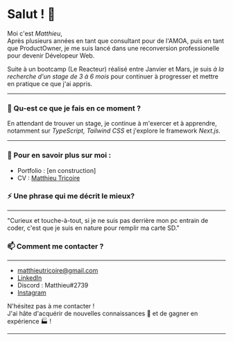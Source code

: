 # Salut ! 👋

Moi c'est _Matthieu_, <br>
Après plusieurs années en tant que consultant pour de l'AMOA, puis en tant que ProductOwner, je me suis lancé dans une reconversion professionelle pour devenir Dévelopeur Web.

Suite à un bootcamp (Le Reacteur) réalisé entre Janvier et Mars, je suis _à la recherche d'un stage de 3 à 6 mois_ pour continuer à progresser et mettre en pratique ce que j'ai appris.

---

### 🌱 Qu-est ce que je fais en ce moment ?


En attendant de trouver un stage, je continue à m'exercer et à apprendre, notamment sur _TypeScript, Tailwind CSS_ et j'explore le framework _Next.js_.

---

### 📖 Pour en savoir plus sur moi :

- Portfolio : [en construction]
- CV : [Matthieu Tricoire]()

### ⚡ Une phrase qui me décrit le mieux?

---

"Curieux et touche-à-tout, si je ne suis pas derrière mon pc entrain de coder, c'est que je suis en nature pour remplir ma carte SD."

### 📫 Comment me contacter ?

---

- matthieutricoire@gmail.com
- [LinkedIn](https://www.linkedin.com/in/garima-singh-34042a177/)
- Discord : Matthieu#2739
- [Instagram](https://www.instagram.com/matthieutricoire/)

N'hésitez pas à me contacter !<br>
J'ai hâte d'acquérir de nouvelles connaissances 🧠 et de gagner en expérience 🏭 !

---

<!--
**garimasingh128/garimasingh128** is a ✨ _special_ ✨ repository because its `README.md` (this file) appears on your GitHub profile.

Here are some ideas to get you started:

- 🔭 I’m currently working on ...
- 🌱 I’m currently learning ...
- 👯 I’m looking to collaborate on ...
- 🤔 I’m looking for help with ...
- 💬 Ask me about ...
- 📫 How to reach me: ...
- 😄 Pronouns: ...
- ⚡ Fun fact: ...
-->
